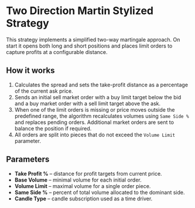 # Two Direction Martin Stylized Strategy

This strategy implements a simplified two-way martingale approach. On start it opens both long and short positions and places limit orders to capture profits at a configurable distance.

## How it works
1. Calculates the spread and sets the take-profit distance as a percentage of the current ask price.
2. Sends an initial sell market order with a buy limit target below the bid and a buy market order with a sell limit target above the ask.
3. When one of the limit orders is missing or price moves outside the predefined range, the algorithm recalculates volumes using `Same Side %` and replaces pending orders. Additional market orders are sent to balance the position if required.
4. All orders are split into pieces that do not exceed the `Volume Limit` parameter.

## Parameters
- **Take Profit %** – distance for profit targets from current price.
- **Base Volume** – minimal volume for each initial order.
- **Volume Limit** – maximal volume for a single order piece.
- **Same Side %** – percent of total volume allocated to the dominant side.
- **Candle Type** – candle subscription used as a time driver.
